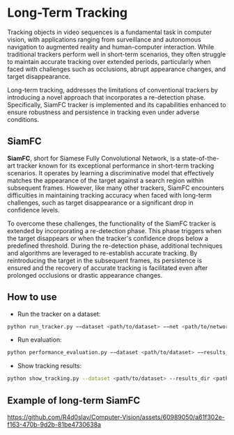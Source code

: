 # Long-Term Tracking

Tracking objects in video sequences is a fundamental task in computer vision, with applications ranging from surveillance and autonomous navigation to augmented reality and human-computer interaction. 
While traditional trackers perform well in short-term scenarios, they often struggle to maintain accurate tracking over extended periods, particularly when faced with challenges such as occlusions, abrupt appearance changes, and target disappearance.

Long-term tracking, addresses the limitations of conventional trackers by introducing a novel approach that incorporates a re-detection phase. Specifically, SiamFC tracker is implemented and its capabilities enhanced to ensure robustness and persistence in tracking even under adverse conditions.

## SiamFC
<b>SiamFC</b>, short for Siamese Fully Convolutional Network, is a state-of-the-art tracker known for its exceptional performance in short-term tracking scenarios. 
It operates by learning a discriminative model that effectively matches the appearance of the target against a search region within subsequent frames. 
However, like many other trackers, SiamFC encounters difficulties in maintaining tracking accuracy when faced with long-term challenges, such as target disappearance or a significant drop in confidence levels.

To overcome these challenges, the functionality of the SiamFC tracker is extended by incorporating a re-detection phase. 
This phase triggers when the target disappears or when the tracker's confidence drops below a predefined threshold. 
During the re-detection phase, additional techniques and algorithms are leveraged to re-establish accurate tracking. 
By reintroducing the target in the subsequent frames, its persistence is ensured and the recovery of accurate tracking is facilitated even after prolonged occlusions or drastic appearance changes.

## How to use
- Run the tracker on a dataset:
```bash
python run_tracker.py −−dataset <path/to/dataset> −−net <path/to/network> −−results_dir <path/to/results/directory>
```
- Run evaluation:
```bash
python performance_evaluation.py −−dataset <path/to/dataset> −−results_dir <path/to/results/directory>
```
- Show tracking results:
```bash
python show_tracking.py --dataset <path/to/dataset> --results_dir <path/to/results/directory> --sequence <name/of/sequence>
```

## Example of long-term SiamFC

https://github.com/R4d0slav/Computer-Vision/assets/60989050/a61f302e-f163-470b-9d2b-81be4730638a
